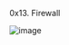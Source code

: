 0x13. Firewall



![image](https://user-images.githubusercontent.com/110098940/232906452-08272af3-82bf-434a-93d3-d0a177b764e0.png)

